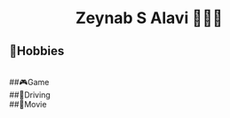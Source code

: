 
<div align="center">
  <h1> Zeynab S Alavi 👩🏽‍💻 </h1>
</div>

<div>
  <span style="with='50%'">
    
  </span>
  <span style="with='50%'">
    <h2>🤪Hobbies</h2>
  <br>
    ##🎮Game
    <br>
    ##🚙Driving
  <br>
    ##📼Movie
  <br>
  </span>
</div>
